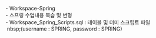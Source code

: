<p>
- Workspace-Spring<br>
- 스프링 수업내용 복습 및 변형<br>
- Workspace_Spring_Scripts.sql : 테이블 및 더미 스크립트 파일<br>
&nbsp;nbsp;(username : SPRING, password : SPRING)<br>
</p>
